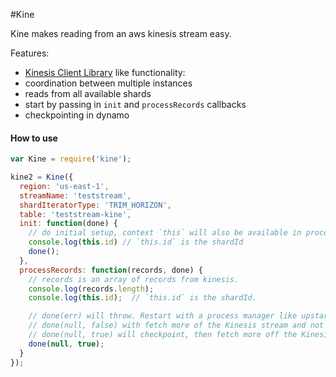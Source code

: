 #Kine

Kine makes reading from an aws kinesis stream easy.

Features:

 - [Kinesis Client Library]() like functionality:
  - coordination between multiple instances
  - reads from all available shards
  - start by passing in `init` and `processRecords` callbacks
  - checkpointing in dynamo


#### How to use


```js
var Kine = require('kine');

kine2 = Kine({
  region: 'us-east-1',
  streamName: 'teststream',
  shardIteratorType: 'TRIM_HORIZON',
  table: 'teststream-kine',
  init: function(done) {
    // do initial setup, context `this` will also be available in processRecords
    console.log(this.id) // `this.id` is the shardId
    done();
  },
  processRecords: function(records, done) {
    // records is an array of records from kinesis.
    console.log(records.length);
    console.log(this.id);  // `this.id` is the shardId.

    // done(err) will throw. Restart with a process manager like upstart
    // done(null, false) with fetch more of the Kinesis stream and not checkpoint
    // done(null, true) will checkpoint, then fetch more off the Kinesis stream.
    done(null, true);
  }
});


```
